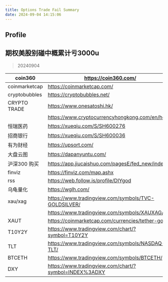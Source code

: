 ```yaml
---
title: Options Trade Fail Summary
date: 2024-09-04 14:15:06
---
```

Profile
---
## 期权美股别碰中概累计亏3000u
> 20240904

| coin360       | https://coin360.com/                                  |
| ------------- | ----------------------------------------------------- |
| coinmarketcap | https://coinmarketcap.com/                            |
| cryptobubbles | https://cryptobubbles.net/                            |
| CRYPTO TRADE  | https://www.onesatoshi.hk/                            |
|               | https://www.cryptocurrencyhongkong.com/en/home        |
| 恒瑞医药      | https://xueqiu.com/S/SH600276                         |
| 招商银行      | https://xueqiu.com/S/SH600036                         |
| 有为财经      | https://upsort.com/                                   |
| 大盘云图      | https://dapanyuntu.com/                               |
| 沪深300 购买  | https://app.jiucaishuo.com/pagesE/fed_new/index       |
| finviz        | https://finviz.com/map.ashx                           |
| rss           | https://web.follow.is/profile/DIYgod                  |
| 乌龟量化      | https://wglh.com/                                     |
| xau/xag       | https://www.tradingview.com/symbols/TVC-GOLDSILVER/   |
|               | https://www.tradingview.com/symbols/XAUXAG/           |
| XAUT          | https://coinmarketcap.com/currencies/tether-gold/     |
| T10Y2Y        | https://www.tradingview.com/chart/?symbol=T10Y2Y      |
| TLT           | https://www.tradingview.com/symbols/NASDAQ-TLT/       |
| BTCETH        | https://www.tradingview.com/symbols/BTCETH/           |
| DXY           | https://www.tradingview.com/chart/?symbol=INDEX%3ADXY |

